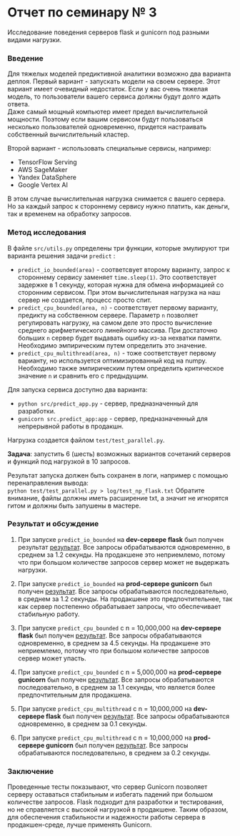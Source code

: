 # Отчет по семинару № 3
Исследование поведения серверов flask и gunicorn под разными видами нагрузки.  

### Введение
Для тяжелых моделей предиктивной аналитики возможно два варианта деплоя. 
Первый вариант - запускать модели на своем сервере. 
Этот вариант имеет очевидный недостаток. 
Если у вас очень тяжелая модель, то пользователи вашего сервиса должны будут долго ждать ответа.  
Даже самый мощный компьютер имеет предел вычислительной мощности. 
Поэтому если вашим сервисом будут пользоваться несколько пользователей одновременно, придется настраивать собственный вычислительный кластер. 

Второй вариант - использовать специальные сервисы, например:  
- TensorFlow Serving
- AWS SageMaker
- Yandex DataSphere
- Google Vertex AI

В этом случае вычислительная нагрузка снимается с вашего сервера. 
Но за каждый запрос к стороннему сервису нужно платить, как деньги, так и временем на обработку запросов. 

### Метод исследования
В файле `src/utils.py` определены три функции, которые эмулируют три варианта решения задачи `predict` :
- `predict_io_bounded(area)` - соответсвует второму варианту, запрос к стороннему сервису заменяет `time.sleep(1)`. 
Это соответствует задержке в 1 секунду, которая нужна для обмена информацией со сторонним сервисом. 
При этом вычислительная нагрузка на наш сервер не создается, процесс просто спит. 
- `predict_cpu_bounded(area, n)` - соответствует первому варианту, предикту на собственном сервере. 
Параметр `n` позволяет регулировать нагрузку, на самом деле это просто вычисление среднего арифметического линейного массива. 
При достаточно больших `n` сервер будет выдавать ошибку из-за нехватки памяти. 
Необходимо эмпирическим путем определить это значение. 
- `predict_cpu_multithread(area, n)` - тоже соответствует первому варианту, но используется оптимизированный код на numpy. 
Необходимо также эмпирическим путем определить критическое значение `n` и сравнить его с предыдущим. 

Для запуска сервиса доступно два варианта: 
- `python src/predict_app.py` - сервер, предназначенный для разработки. 
- `gunicorn src.predict_app:app` - сервер, предназначенный для непрерывной работы в продакшн. 

Нагрузка создается файлом `test/test_parallel.py`.  

**Задача**: запустить 6 (шесть) возможных вариантов сочетаний серверов и функций под нагрузкой в 10 запросов. 

Результат запуска должен быть сохранен в логи, например с помощью перенаправления вывода:  
`python test/test_parallel.py > log/test_np_flask.txt` 
Обратите внимание, файлы должны иметь расширение txt, а значит не игнорятся гитом и должны быть запушены в мастере.  

### Результат и обсуждение
1) При запуске `predict_io_bounded` на **dev-сервере flask** был получен результат [результат](../log/test_flask_io_bounded.txt). Все запросы обрабатываются одновременно, в среднем за 1.2 секунды. На продакшене это неприемлемо, потому что при большом количестве запросов сервер может не выдержать нагрузки.

2) При запуске `predict_io_bounded` на **prod-сервере gunicorn** был получен [результат](../log/test_gunicorn_io_bounded.txt). Все запросы обрабатываются последовательно, в среднем за 1.2 секунды. На продакшене это предпочтительнее, так как сервер постепенно обрабатывает запросы, что обеспечивает стабильную работу.

3) При запуске `predict_cpu_bounded` с n = 10,000,000 на **dev-сервере flask** был получен [результат](../log/test_flask_cpu_bounded.txt). Все запросы обрабатываются одновременно, в среднем за 4.5 секунды. На продакшене это неприемлемо, потому что при большом количестве запросов сервер может упасть.

4) При запуске `predict_cpu_bounded` с n = 5,000,000 на **prod-сервере gunicorn** был получен [результат](../log/test_gunicorn_cpu_bounded.txt). Все запросы обрабатываются последовательно, в среднем за 1.1 секунды, что является более предпочтительным для продакшена.

5) При запуске `predict_cpu_multithread` с n = 10,000,000 на **dev-сервере flask** был получен [результат](../log/test_flask_cpu_multithread.txt). Все запросы обрабатываются одновременно, в среднем за 0.1 секунды.

6) При запуске `predict_cpu_multithread` с n = 10,000,000 на **prod-сервере gunicorn** был получен [результат](../log/test_gunicorn_cpu_multithread.txt). Все запросы обрабатываются последовательно, в среднем за 0.2 секунды.

### Заключение
Проведенные тесты показывают, что сервер Gunicorn позволяет серверу оставаться стабильным и избегать падений при большом количестве запросов. Flask подходит для разработки и тестирования, но не справляется с высокой нагрузкой в продакшене. Таким образом, для обеспечения стабильности и надежности работы сервера в продакшен-среде, лучше применять Gunicorn.
